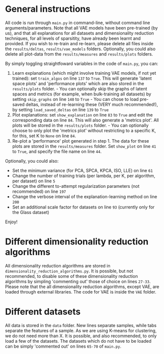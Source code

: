 # General instructions

All code is run through `main.py` in command-line, without command line arguments/parameters. Note that all VAE models have been pre-trained (by us), and that all explanations for all datasets and dimensionality reduction techniques, for all levels of sparsitity, have already been learnt and provided. If you wish to re-train and re-learn, please delete all files inside the `results/deltas`, `results/vae_models` folders. Optionally, you could also delete all plot-data from the `results/measures` and `results/plots` folders.

By simply toggling straightfoward variables in the code of `main.py`, you can:

  1. Learn explanations (which might involve training VAE models, if not yet trained): set `train_algos` on line `137` to `True`. This will generate 'latent space plots' and 'performance plots' which are also stored in the `results/plots` folder.
    - You can optionally skip the graphs of latent spaces and metrics (for example, when bulk-training all datasets) by setting `skip_graphs` on line `140` to `True`
    - You can chose to load pre-saved deltas, instead of re-learning these (VERY much recommended!), by setting `load_saved_deltas` on line `139` to `True`
  2. Plot explanations: set `show_explanation` on line `83` to `True` and edit the corresponding data on line `84`. This will also generate a 'metrics plot'. All plots will be stored in the `results/plots` folder.
    - You can optionally choose to only plot the 'metrics plot' without restricting to a specific K, for this, set K to `None` on line `84`.
  3. Re-plot a 'performance' plot generated in step 1. The data for these plots are stored in the `results/measures` folder. Set `show_plot` on line `41` to `True`, and specify the file name on line `44`.
  
Optionally, you could also:

  - Set the minimum variance (for PCA, SPCA, KPCA, ISO, LLE) on line `61`
  - Change the number of training trials (per lambda, per K, per algorithm, per dataset) on line `5`
  - Change the different to-attempt regularization parameters (not recommended) on line `197`
  - Change the verbose interval of the explanation-learning method on line `200`
  - Set an additional scale factor for datasets on line `93` (currently only for the Glass dataset)
  
Enjoy!

# Different dimensionality reduction algorithms

All dimensionality reduction algorithms are stored in `dimensionality_reduction_algorithms.py`. It is possible, but not recommended, to disable some of these dimensionality reduction algorithms by simpling 'commenting out' those of choice on lines `27-33`. Please note that the all dimensionality reduction algorithms, except VAE, are loaded through external libraries. The code for VAE is inside the `VAE` folder.

# Different datasets

All data is stored in the `data` folder. New lines separate samples, while tabs separate the features of a sample. As we are using K-means for clustering, we do not need more than X. It is possible, and also recommended, to only load a few of the datasets. The datasets which do not have to be loaded can be simply 'commented out' on lines `65-70` of `main.py`.